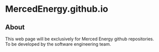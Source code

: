 # MercedEnergy.github.io
## About 
This web page will be exclusively for Merced Energy github repositories. <br> 
To be developed by the software engineering team. 
